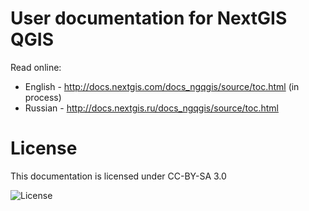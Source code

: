 # User documentation for NextGIS QGIS

Read online:
* English - http://docs.nextgis.com/docs_ngqgis/source/toc.html (in process)
* Russian - http://docs.nextgis.ru/docs_ngqgis/source/toc.html

# License
 
This documentation is licensed under CC-BY-SA 3.0

![License](https://img.shields.io/badge/License-CC%E2%80%94BY%E2%80%94SA%203.0-green.svg?maxAge=2592000)
